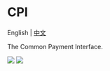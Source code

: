 ﻿# CPI

English | [中文](README_cn.md)

The Common Payment Interface.

<a href="https://996.icu"><img src="https://img.shields.io/badge/link-996.icu-red.svg"></a> <a href="https://github.com/996icu/996.ICU/blob/master/LICENSE"><img src="https://camo.githubusercontent.com/49a7af1a72e77122a5866680bd68a4cd5b703c54/68747470733a2f2f696d672e736869656c64732e696f2f62616467652f6c6963656e73652d4e504c2532302854686525323039393625323050726f686962697465642532304c6963656e7365292d626c75652e737667"></a>
